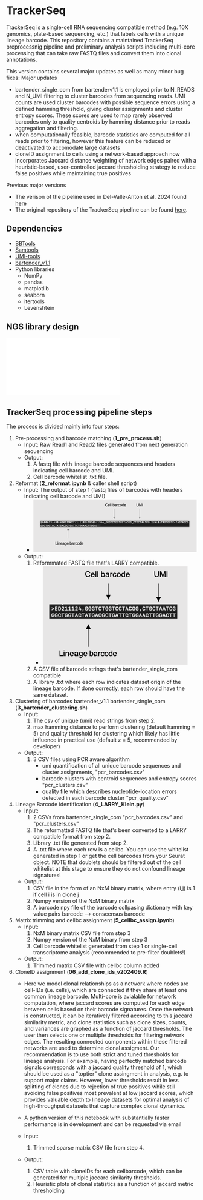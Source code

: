 # TrackerSeq

TrackerSeq is a single-cell RNA sequencing compatible method (e.g. 10X genomics, plate-based sequencing, etc.) that labels cells with a unique lineage barcode. This repository contains a maintained TrackerSeq preprocessnig pipeline and preliminary analysis scripts including multi-core processing that can take raw FASTQ files and convert them into clonal annotations. 

This version contains several major updates as well as many minor bug fixes:
Major updates
* bartender_single_com from bartenderv1.1 is employed prior to N_READS and N_UMI filtering to cluster barcodes from sequencing reads. UMI counts are used cluster barcodes with possible sequence errors using a defined hamming threshold, giving cluster assignments and cluster entropy scores. These scores are used to map rarely observed barcodes only to quality centroids by hamming distance prior to reads aggregation and filtering.
* when computationally feasible, barcode statistics are computed for all reads prior to filtering, however this feature can be reduced or deactivated to accomodate large datasets
* cloneID assignment to cells using a network-based approach now incorporates Jaccard distance weighting of network edges paired with a heuristic-based, user-controlled jaccard thresholding strategy to reduce false positives while maintaining true positives


Previous major versions 
* The verison of the pipeline used in Del-Valle-Anton et al. 2024 found [here](https://github.com/mayer-lab/TrackerSeq/tree/main/Del-Valle-Anton_et_al/TrackerSeq_archived_pipeline)
* The original repository of the TrackerSeq pipeline can be found [here](https://github.com/mayer-lab/Bandler-et-al_lineage).

## Dependencies

* [BBTools](https://jgi.doe.gov/data-and-tools/software-tools/bbtools/)
* [Samtools](https://www.htslib.org/)
* [UMI-tools](https://umi-tools.readthedocs.io/en/latest/index.html)
* [bartender_v1.1]()
* Python libraries
  * NumPy
  * pandas
  * matplotlib
  * seaborn
  * itertools
  * Levenshtein

## NGS library design
![TrackerSeq_seqstrategy](TrackerSeq_seqstrategy.pdf)

## TrackerSeq processing pipeline steps

 The process is divided mainly into four steps: 

1. Pre-processing and barcode matching (**1_pre_process.sh**)
   * Input: Raw Read1 and Read2 files generated from next generation sequencing 
   * Output: 
     1. A fastq file with lineage barcode sequences and headers indicating cell barcode and UMI. 
     2. Cell barcode whitelist .txt file. 
2. Reformat (**2_reformat.ipynb** & caller shell script)
   * Input: The output of step 1 (fastq files of barcodes with headers indicating cell barcode and UMI)
     * ![2_before_reformat](images/2_before_format.png)
   * Output:
     1. Reformmated FASTQ file that's LARRY compatible. 
        * ![2_after_reformat](images/2_after_reformat.png)
     2. A CSV file of barcode strings that's bartender_single_com compatible
     3. A library .txt where each row indicates dataset origin of the lineage barcode. If done correctly, each row should have the same dataset. 
3. Clustering of barcodes bartender_v1.1 bartender_single_com (**3_bartender_clustering.sh**)
   * Input: 
     1. The csv of unique (umi) read strings from step 2.
     2. max hamming distance to perform clustering (default hamming = 5) and quality threshold for clustering which likely has little influence in practical use (default z = 5, recommended by developer)
   * Output: 
     1. 3 CSV files using PCR aware algorithm
        * umi quantification of all unique barcode sequences and cluster assignments, "pcr_barcodes.csv"
        * barcode clusters with centroid sequences and entropy scores "pcr_clusters.csv"
        * quality file which describes nucleotide-location errors detected in each barcode cluster "pcr_quality.csv"
4. Lineage Barcode identification (**4_LARRY_Klein.py**)
   * Input: 
     1. 2 CSVs from bartender_single_com "pcr_barcodes.csv" and "pcr_clusters.csv"
     2. The reformatted FASTQ file that's been converted to a LARRY compatible format from step 2.
     3. Library .txt file generated from step 2.
     4. A .txt file where each row is a cellbc. You can use the whitelist generated in step 1 or get the cell barcodes from your Seurat object. NOTE that doublets should be filtered out of the cell whitelist at this stage to ensure they do not confound lineage signatures!
   * Output: 
     1. CSV file in the form of an NxM binary matrix, where entry (i,j) is 1 if cell i is in clone j
     2. Numpy version of the NxM binary matrix
     3. A barcode npy file of the barcode collpasing dictionary with key value pairs barcode --> conscensus barcode
5. Matrix trimming and cellbc assignment (**5_cellbc_assign.ipynb**)
   * Input:
     1. NxM binary matrix CSV file from step 3
     2. Numpy version of the NxM binary from step 3
     3. Cell barcode whitelist generated from step 1 or single-cell transcriptome analysis (recommended to pre-filter doublets!)
   * Output:
     1. Trimmed matrix CSV file with cellbc column added
6. CloneID assignment (**06_add_clone_ids_v202409.R**)
   * Here we model clonal relationships as a network where nodes are cell-IDs (i.e. cells), which are connected if they share at least one common lineage barcode. Multi-core is avialable for network computation, where jaccard scores are computed for each edge between cells based on their barcode signatures. Once the network is constructed, it can be iteratively filtered according to this jaccard similarity metric, and clone statistics such as clone sizes, counts, and variances are graphed as a function of jaccard thresholds. The user then selects one or multiple thresholds for filtering network edges. The resulting connected components within these filtered networks are used to determine clonal assigment. Our recommendation is to use both strict and tuned thresholds for lineage analysis. For example, having perfectly matched barcode signals corresponds with a jaccard quality threshold of 1, which should be used as a "toptier" clone assingment in analysis, e.g. to support major claims. However, lower thresholds result in less splitting of clones due to rejection of true positives while still avoiding false positives most prevalent at low jaccard scores, which provides valuable depth to lineage datasets for optimal analysis of high-throughput datasets that capture complex clonal dynamics. 
   * A python version of this notebook with substantially faster performance is in development and can be requested via email

   * Input: 
     1. Trimmed sparse matrix CSV file from step 4.
   * Output:
     1. CSV table with cloneIDs for each cellbarcode, which can be generated for multiple jaccard similarity thresholds. 
     2. Heuristic plots of clonal statistics as a function of jaccard metric thresholding

